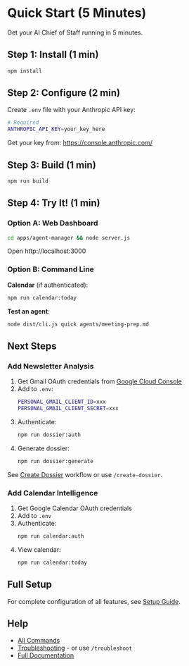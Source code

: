 # Quick Start (5 Minutes)

Get your AI Chief of Staff running in 5 minutes.

## Step 1: Install (1 min)

```bash
npm install
```

## Step 2: Configure (2 min)

Create `.env` file with your Anthropic API key:

```bash
# Required
ANTHROPIC_API_KEY=your_key_here
```

Get your key from: https://console.anthropic.com/

## Step 3: Build (1 min)

```bash
npm run build
```

## Step 4: Try It! (1 min)

### Option A: Web Dashboard

```bash
cd apps/agent-manager && node server.js
```

Open http://localhost:3000

### Option B: Command Line

**Calendar** (if authenticated):
```bash
npm run calendar:today
```

**Test an agent**:
```bash
node dist/cli.js quick agents/meeting-prep.md
```

## Next Steps

### Add Newsletter Analysis

1. Get Gmail OAuth credentials from [Google Cloud Console](https://console.cloud.google.com/)
2. Add to `.env`:
   ```bash
   PERSONAL_GMAIL_CLIENT_ID=xxx
   PERSONAL_GMAIL_CLIENT_SECRET=xxx
   ```
3. Authenticate:
   ```bash
   npm run dossier:auth
   ```
4. Generate dossier:
   ```bash
   npm run dossier:generate
   ```

See [Create Dossier](../ai-dev-tasks/create-dossier.md) workflow or use `/create-dossier`.

### Add Calendar Intelligence

1. Get Google Calendar OAuth credentials
2. Add to `.env`
3. Authenticate:
   ```bash
   npm run calendar:auth
   ```
4. View calendar:
   ```bash
   npm run calendar:today
   ```

## Full Setup

For complete configuration of all features, see [Setup Guide](setup.md).

## Help

- [All Commands](reference/commands.md)
- [Troubleshooting](../ai-dev-tasks/troubleshoot.md) - or use `/troubleshoot`
- [Full Documentation](../README.md)
